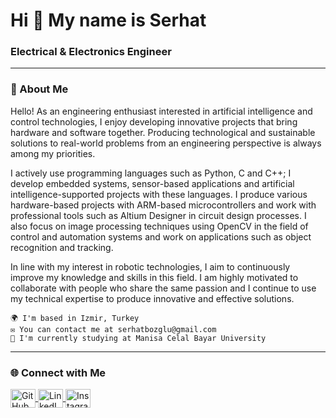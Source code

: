 <h1>Hi 👋 My name is Serhat</h1>
<h3>Electrical & Electronics Engineer</h3>

---

### 👋 About Me

Hello! As an engineering enthusiast interested in artificial intelligence and control technologies, I enjoy developing innovative projects that bring hardware and software together. Producing technological and sustainable solutions to real-world problems from an engineering perspective is always among my priorities.

I actively use programming languages ​​such as Python, C and C++; I develop embedded systems, sensor-based applications and artificial intelligence-supported projects with these languages. I produce various hardware-based projects with ARM-based microcontrollers and work with professional tools such as Altium Designer in circuit design processes. I also focus on image processing techniques using OpenCV in the field of control and automation systems and work on applications such as object recognition and tracking.

In line with my interest in robotic technologies, I aim to continuously improve my knowledge and skills in this field. I am highly motivated to collaborate with people who share the same passion and I continue to use my technical expertise to produce innovative and effective solutions.

    🌍 I'm based in Izmir, Turkey
    ✉️ You can contact me at serhatbozglu@gmail.com
    🚀 I'm currently studying at Manisa Celal Bayar University

---

### 🌐 Connect with Me

<p align="left">
  <a href="https://github.com/serhatbozoglu" target="_blank">
    <img align="center" src="https://raw.githubusercontent.com/rahuldkjain/github-profile-readme-generator/master/src/images/icons/Social/github.svg" alt="GitHub" height="30" width="40" />
  </a>
  <a href="https://linkedin.com/in/serhatbozoglu" target="blank">
    <img align="center" src="https://raw.githubusercontent.com/rahuldkjain/github-profile-readme-generator/master/src/images/icons/Social/linked-in-alt.svg" alt="LinkedIn" height="30" width="40" />
  </a>
  <a href="https://instagram.com/serhatbzglu" target="blank">
    <img align="center" src="https://raw.githubusercontent.com/rahuldkjain/github-profile-readme-generator/master/src/images/icons/Social/instagram.svg" alt="Instagram" height="30" width="40" />
  </a>
</p>
